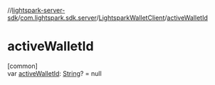 //[lightspark-server-sdk](../../../index.md)/[com.lightspark.sdk.server](../index.md)/[LightsparkWalletClient](index.md)/[activeWalletId](active-wallet-id.md)

# activeWalletId

[common]\
var [activeWalletId](active-wallet-id.md): [String](https://kotlinlang.org/api/latest/jvm/stdlib/kotlin/-string/index.html)? = null
